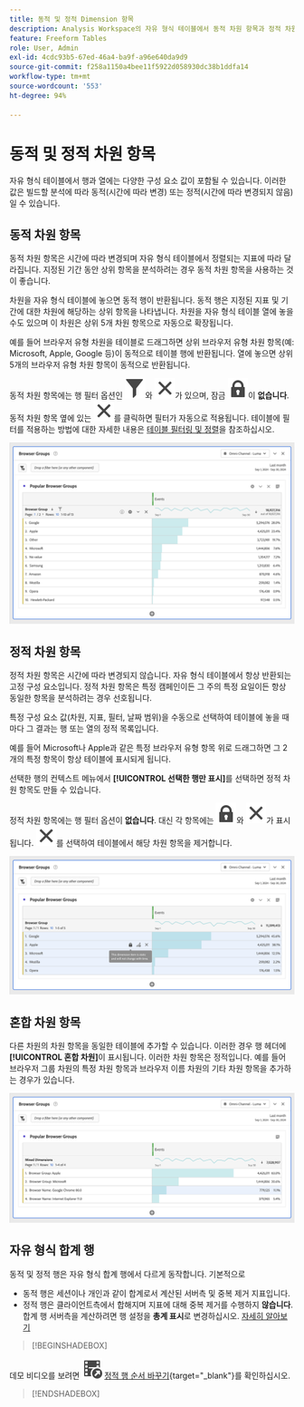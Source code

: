 ```yaml
---
title: 동적 및 정적 Dimension 항목
description: Analysis Workspace의 자유 형식 테이블에서 동적 차원 항목과 정적 차원 항목을 사용하는 방법에 대해 알아봅니다.
feature: Freeform Tables
role: User, Admin
exl-id: 4cdc93b5-67ed-46a4-ba9f-a96e640da9d9
source-git-commit: f258a1150a4bee11f5922d058930dc38b1ddfa14
workflow-type: tm+mt
source-wordcount: '553'
ht-degree: 94%

---
```


# 동적 및 정적 차원 항목

자유 형식 테이블에서 행과 열에는 다양한 구성 요소 값이 포함될 수 있습니다. 이러한 값은 빌드할 분석에 따라 동적(시간에 따라 변경) 또는 정적(시간에 따라 변경되지 않음)일 수 있습니다.

## 동적 차원 항목

동적 차원 항목은 시간에 따라 변경되며 자유 형식 테이블에서 정렬되는 지표에 따라 달라집니다. 지정된 기간 동안 상위 항목을 분석하려는 경우 동적 차원 항목을 사용하는 것이 좋습니다.

차원을 자유 형식 테이블에 놓으면 동적 행이 반환됩니다. 동적 행은 지정된 지표 및 기간에 대한 차원에 해당하는 상위 항목을 나타냅니다. 차원을 자유 형식 테이블 열에 놓을 수도 있으며 이 차원은 상위 5개 차원 항목으로 자동으로 확장됩니다.

예를 들어 브라우저 유형 차원을 테이블로 드래그하면 상위 브라우저 유형 차원 항목(예: Microsoft, Apple, Google 등)이 동적으로 테이블 행에 반환됩니다. 열에 놓으면 상위 5개의 브라우저 유형 차원 항목이 동적으로 반환됩니다.

동적 차원 항목에는 행 필터 옵션인 ![필터](/help/assets/icons/Filter.svg)와 ![닫기](/help/assets/icons/Close.svg)가 있으며, 잠금 ![LockClosed](/help/assets/icons/LockClosed.svg)이 **없습니다**. <!--do they have the lock icon? --> 동적 차원 항목 옆에 있는 ![닫기](/help/assets/icons/Close.svg)를 클릭하면 필터가 자동으로 적용됩니다. 테이블에 필터를 적용하는 방법에 대한 자세한 내용은 [테이블 필터링 및 정렬](/help/analyze/analysis-workspace/visualizations/freeform-table/filter-and-sort.md)을 참조하십시오.


![필터 아이콘을 강조 표시한 자유 형식 테이블.](assets/dynamic-items.png)

## 정적 차원 항목

정적 차원 항목은 시간에 따라 변경되지 않습니다. 자유 형식 테이블에서 항상 반환되는 고정 구성 요소입니다. 정적 차원 항목은 특정 캠페인이든 그 주의 특정 요일이든 항상 동일한 항목을 분석하려는 경우 선호됩니다.

특정 구성 요소 값(차원, 지표, 필터, 날짜 범위)을 수동으로 선택하여 테이블에 놓을 때마다 그 결과는 행 또는 열의 정적 목록입니다.

예를 들어 Microsoft나 Apple과 같은 특정 브라우저 유형 항목 위로 드래그하면 그 2개의 특정 항목이 항상 테이블에 표시되게 됩니다.

선택한 행의 컨텍스트 메뉴에서 **[!UICONTROL 선택한 행만 표시]**&#x200B;를 선택하면 정적 차원 항목도 만들 수 있습니다.

정적 차원 항목에는 행 필터 옵션이 **없습니다**. 대신 각 항목에는 ![LockClosed](/help/assets/icons/LockClosed.svg)와 ![닫기](/help/assets/icons/Close.svg)가 표시됩니다. ![닫기](/help/assets/icons/Close.svg)를 선택하여 테이블에서 해당 차원 항목을 제거합니다.

![잠금 아이콘이 있는 자유 형식 테이블의 브라우저 유형과 Microsoft 행(참고: 이 차원 항목은 정적이며 시간이 지나도 변경되지 않습니다.)](assets/static-items.png)

## 혼합 차원 항목

다른 차원의 차원 항목을 동일한 테이블에 추가할 수 있습니다. 이러한 경우 행 헤더에 **[!UICONTROL 혼합 차원]**&#x200B;이 표시됩니다. 이러한 차원 항목은 정적입니다. 예를 들어 브라우저 그룹 차원의 특정 차원 항목과 브라우저 이름 차원의 기타 차원 항목을 추가하는 경우가 있습니다.

![혼합 차원 열을 강조 표시한 자유 형식 테이블.](assets/mixed-dimensions.png)

## 자유 형식 합계 행

동적 및 정적 행은 자유 형식 합계 행에서 다르게 동작합니다. 기본적으로

* 동적 행은 세션이나 개인과 같이 합계로서 계산된 서버측 및 중복 제거 지표입니다.
* 정적 행은 클라이언트측에서 합해지며 지표에 대해 중복 제거를 수행하지 **않습니다**. 합계 행 서버측을 계산하려면 행 설정을 **총계 표시**&#x200B;로 변경하십시오. [자세히 알아보기](/help/analyze/analysis-workspace/visualizations/freeform-table/workspace-totals.md)


>[!BEGINSHADEBOX]

데모 비디오를 보려면 ![VideoCheckedOut](/help/assets/icons/VideoCheckedOut.svg) [정적 행 순서 바꾸기](https://video.tv.adobe.com/v/31319?quality=12&learn=on){target="_blank"}를 확인하십시오.

>[!ENDSHADEBOX]


